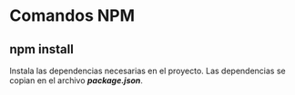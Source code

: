 # Comandos NPM
## npm install 
Instala las dependencias necesarias en el proyecto.
Las dependencias se copian en el archivo **_package.json_**.
